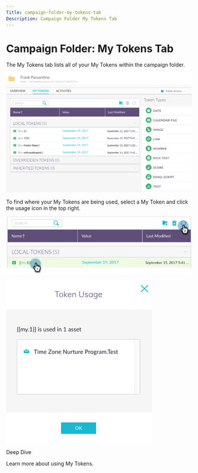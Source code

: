 ```yaml
---
Title: campaign-folder-my-tokens-tab
Description: Campaign Folder My Tokens Tab
---
```


# Campaign Folder: My Tokens Tab

The My Tokens tab lists all of your My Tokens within the campaign folder.

   ![Image One](help\sky\assets\campaign-folders\campaign-folder-my-tokens-tab\campaign-folder-my-tokens-tab-1.png)

To find where your My Tokens are being used, select a My Token and click the usage icon in the top right.

   ![Image Two](help\sky\assets\campaign-folders\campaign-folder-my-tokens-tab\campaign-folder-my-tokens-tab-2.png)

   ![Image Three](help\sky\assets\campaign-folders\campaign-folder-my-tokens-tab\campaign-folder-my-tokens-tab-3.png)

Deep Dive

Learn more about using My Tokens.